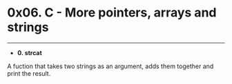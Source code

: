 # 0x06. C - More pointers, arrays and strings

---

- **0. strcat**

A fuction that takes two strings as an argument, adds them together and print the result.